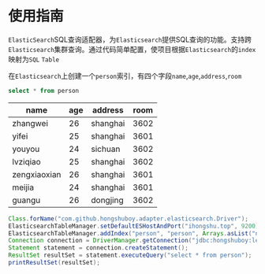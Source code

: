 # 使用指南

`ElasticSearch`SQL查询适配器，为`Elasticsearch`提供SQL查询的功能。支持跨`Elasticsearch`集群查询。通过代码简单配置，使项目根据`Elasticsearch`的`index`映射为`SQL` `Table`

在`Elasticsearch`上创建一个`person`索引，有四个字段`name`,`age`,`address`,`room`

```sql
select * from person
```

| name         | age  | address  | room |
| ------------ | ---- | -------- | ---- |
| zhangwei     | 26   | shanghai | 3602 |
| yifei        | 25   | shanghai | 3601 |
| youyou       | 24   | sichuan  | 3602 |
| lvziqiao     | 25   | shanghai | 3602 |
| zengxiaoxian | 26   | shanghai | 3601 |
| meijia       | 24   | shanghai | 3601 |
| guangu       | 26   | dongjing | 3602 |



```java
Class.forName("com.github.hongshuboy.adapter.elasticsearch.Driver");
ElasticsearchTableManager.setDefaultESHostAndPort("ihongshu.top", 9200);
ElasticsearchTableManager.addIndex("person", "person", Arrays.asList("name", "age", "address", "room"), Arrays.asList(FieldType.STRING, FieldType.INT, FieldType.STRING, FieldType.INT));
Connection connection = DriverManager.getConnection("jdbc:hongshuboy:lex=JAVA");
Statement statement = connection.createStatement();
ResultSet resultSet = statement.executeQuery("select * from person");
printResultSet(resultSet);
```

